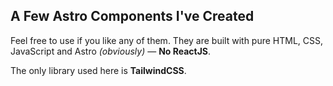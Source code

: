 ## A Few Astro Components I've Created

Feel free to use if you like any of them. They are built with pure HTML, CSS, JavaScript and Astro _(obviously)_ — **No ReactJS**.

The only library used here is **TailwindCSS**.
